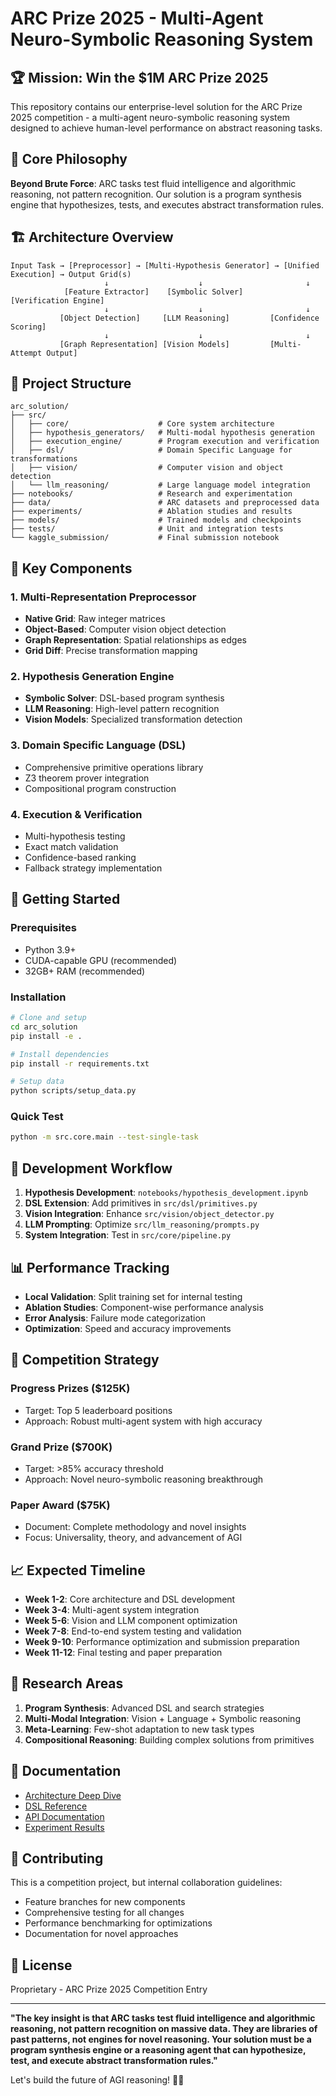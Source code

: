# ARC Prize 2025 - Multi-Agent Neuro-Symbolic Reasoning System

## 🏆 Mission: Win the $1M ARC Prize 2025

This repository contains our enterprise-level solution for the ARC Prize 2025 competition - a multi-agent neuro-symbolic reasoning system designed to achieve human-level performance on abstract reasoning tasks.

## 🧠 Core Philosophy

**Beyond Brute Force**: ARC tasks test fluid intelligence and algorithmic reasoning, not pattern recognition. Our solution is a program synthesis engine that hypothesizes, tests, and executes abstract transformation rules.

## 🏗️ Architecture Overview

```
Input Task → [Preprocessor] → [Multi-Hypothesis Generator] → [Unified Execution] → Output Grid(s)
                     ↓                    ↓                       ↓
            [Feature Extractor]    [Symbolic Solver]       [Verification Engine]
                     ↓                    ↓                       ↓
           [Object Detection]     [LLM Reasoning]         [Confidence Scoring]
                     ↓                    ↓                       ↓
           [Graph Representation] [Vision Models]         [Multi-Attempt Output]
```

## 📁 Project Structure

```
arc_solution/
├── src/
│   ├── core/                    # Core system architecture
│   ├── hypothesis_generators/   # Multi-modal hypothesis generation
│   ├── execution_engine/        # Program execution and verification
│   ├── dsl/                     # Domain Specific Language for transformations
│   ├── vision/                  # Computer vision and object detection
│   └── llm_reasoning/           # Large language model integration
├── notebooks/                   # Research and experimentation
├── data/                        # ARC datasets and preprocessed data
├── experiments/                 # Ablation studies and results
├── models/                      # Trained models and checkpoints
├── tests/                       # Unit and integration tests
└── kaggle_submission/           # Final submission notebook
```

## 🎯 Key Components

### 1. Multi-Representation Preprocessor
- **Native Grid**: Raw integer matrices
- **Object-Based**: Computer vision object detection
- **Graph Representation**: Spatial relationships as edges
- **Grid Diff**: Precise transformation mapping

### 2. Hypothesis Generation Engine
- **Symbolic Solver**: DSL-based program synthesis
- **LLM Reasoning**: High-level pattern recognition
- **Vision Models**: Specialized transformation detection

### 3. Domain Specific Language (DSL)
- Comprehensive primitive operations library
- Z3 theorem prover integration
- Compositional program construction

### 4. Execution & Verification
- Multi-hypothesis testing
- Exact match validation
- Confidence-based ranking
- Fallback strategy implementation

## 🚀 Getting Started

### Prerequisites
- Python 3.9+
- CUDA-capable GPU (recommended)
- 32GB+ RAM (recommended)

### Installation
```bash
# Clone and setup
cd arc_solution
pip install -e .

# Install dependencies
pip install -r requirements.txt

# Setup data
python scripts/setup_data.py
```

### Quick Test
```bash
python -m src.core.main --test-single-task
```

## 🧪 Development Workflow

1. **Hypothesis Development**: `notebooks/hypothesis_development.ipynb`
2. **DSL Extension**: Add primitives in `src/dsl/primitives.py`
3. **Vision Integration**: Enhance `src/vision/object_detector.py`
4. **LLM Prompting**: Optimize `src/llm_reasoning/prompts.py`
5. **System Integration**: Test in `src/core/pipeline.py`

## 📊 Performance Tracking

- **Local Validation**: Split training set for internal testing
- **Ablation Studies**: Component-wise performance analysis
- **Error Analysis**: Failure mode categorization
- **Optimization**: Speed and accuracy improvements

## 🏅 Competition Strategy

### Progress Prizes ($125K)
- Target: Top 5 leaderboard positions
- Approach: Robust multi-agent system with high accuracy

### Grand Prize ($700K)
- Target: >85% accuracy threshold
- Approach: Novel neuro-symbolic reasoning breakthrough

### Paper Award ($75K)
- Document: Complete methodology and novel insights
- Focus: Universality, theory, and advancement of AGI

## 📈 Expected Timeline

- **Week 1-2**: Core architecture and DSL development
- **Week 3-4**: Multi-agent system integration
- **Week 5-6**: Vision and LLM component optimization
- **Week 7-8**: End-to-end system testing and validation
- **Week 9-10**: Performance optimization and submission preparation
- **Week 11-12**: Final testing and paper preparation

## 🔬 Research Areas

1. **Program Synthesis**: Advanced DSL and search strategies
2. **Multi-Modal Integration**: Vision + Language + Symbolic reasoning
3. **Meta-Learning**: Few-shot adaptation to new task types
4. **Compositional Reasoning**: Building complex solutions from primitives

## 📝 Documentation

- [Architecture Deep Dive](docs/architecture.md)
- [DSL Reference](docs/dsl_reference.md)
- [API Documentation](docs/api.md)
- [Experiment Results](docs/experiments.md)

## 🤝 Contributing

This is a competition project, but internal collaboration guidelines:
- Feature branches for new components
- Comprehensive testing for all changes
- Performance benchmarking for optimizations
- Documentation for novel approaches

## 📄 License

Proprietary - ARC Prize 2025 Competition Entry

---

**"The key insight is that ARC tasks test fluid intelligence and algorithmic reasoning, not pattern recognition on massive data. They are libraries of past patterns, not engines for novel reasoning. Your solution must be a program synthesis engine or a reasoning agent that can hypothesize, test, and execute abstract transformation rules."**

Let's build the future of AGI reasoning! 🧠✨
